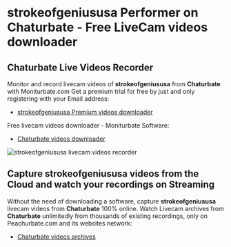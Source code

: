 # strokeofgeniususa Performer on Chaturbate - Free LiveCam videos downloader

## Chaturbate Live Videos Recorder

Monitor and record livecam videos of **strokeofgeniususa** from **Chaturbate** with Moniturbate.com
Get a premium trial for free by just and only registering with your Email address:
* [strokeofgeniususa Premium videos downloader](https://moniturbate.com/request-demo-licence-key.html)

Free livecam videos downloader - Moniturbate Software:
* [Chaturbate videos downloader](https://moniturbate.com/moniturbate-download-software.html)

![strokeofgeniususa livecam videos recorder](https://peachurnet.com/templates/moniturbate-software.png)


## Capture strokeofgeniususa videos from the Cloud and watch your recordings on Streaming

Without the need of downloading a software, capture **strokeofgeniususa** livecam videos from **Chaturbate** 100% online.
Watch Livecam archives from **Chaturbate** unlimitedly from thousands of existing recordings, only on Peachurbate.com and its websites network:
* [Chaturbate videos archives](https://peachurnet.com/)